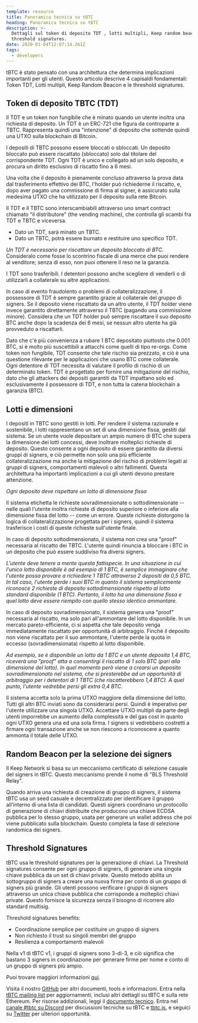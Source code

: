 ```yaml
---
template: resource
title: Panoramica tecnica su tBTC
heading: Panoramica tecnica su tBTC
description: >-
  Dettagli sul token di deposito TDT , lotti multipli, Keep random beacon, e le
  threshold signatures.
date: 2020-01-04T12:07:14.261Z
tags:
  - developers
---
```

tBTC è stato pensato con una architettura che determina implicazioni importanti per gli utenti. Questo articolo descrive 4 capisaldi fondamentali: Token TDT, Lotti multipli, Keep Random Beacon e le threshold signatures.

## Token di deposito TBTC (TDT)

Il TDT e un token non fungibile che è minato quando un utente inoltra una richiesta di deposito. Un TDT è un ERC-721 che figura da controparte a TBTC. Rappresenta quindi una  "intenzione" di deposito che sottende quindi una UTXO sulla blockchain di Bitcoin.

I depositi di TBTC possono essere bloccati o sbloccati. Un deposito bloccato può essere riscattato (sbloccato) solo dal titolare del corrispondente TDT. Ogni TDT è unico e collegato ad un solo deposito, e procura un diritto esclusivo di riscatto fino a 6 mesi.

Una volta che il deposito è pienamente concluso attraverso la prova data dal trasferimento effettivo dei BTC, l'holder può richiederne il riscatto, e, dopo aver pagato una commissione di firma al signer, è assicurato sulla medesima UTXO che ha utilizzato per il deposito sulla rete Bitcoin.

Il TDT e il TBTC sono interscambiabili attraverso uno smart contract chiamato "il distributore" (the vending machine), che controlla gli scambi fra TDT e TBTC e viceversa.

* Dato un TDT, sarà minato un TBTC.
* Dato un TBTC, potrà essere burnato e restituire uno specifico TDT.

*Un TDT è necessario per riscattare un deposito bloccato di BTC*. Consideralo come fosse lo scontrino fiscale di una merce che puoi rendere al venditore; senza di esso, non puoi ottenere il reso ne la garanzia.

I TDT sono trasferibili. I detentori possono anche scegliere di venderli o di utilizzarli a collaterale su altre applicazioni.

In caso di evento fraudolento o problemi di collateralizzazione, il possessore di TDT è sempre garantito grazie al collaterale del gruppo di signers. Se il deposito viene riscattato da un altro utente, il TDT holder viene invece garantito direttamente attraverso il TBTC (pagando una commissione minore). Considera che un TDT holder può sempre riscattare il suo deposito BTC anche dopo la scadenza dei 6 mesi, se nessun altro utente ha già provveduto a riscattarli.

Dato che c'è più convenienza a rubare 1 BTC depositato piuttosto che 0.001 BTC, si è molto più suscettibili a attacchi come quelli di tipo re-orgs. Come token non fungibile, TDT consente che tale rischio sia prezzato, e ciò è una questione rilevante per le applicazioni che usano BTC come collaterale. Ogni detentore di TDT necessita di valutare il profilo di rischio di un determinato token. TDT è progettato per fornire una mitigazione del rischio, dato che gli attackers dei depositi garantiti da TDT impattano solo ed esclusivamente il possessore di TDT, e non tutta la catena blockchain a garanzia (BTC).

## Lotti e dimensioni

I depositi in TBTC sono gestiti in lotti. Per rendere il sistema razionale e sostenibile, i lotti rappresentano un set di una dimensione fissa, gestiti dal sistema. Se un utente vuole depositare un ampio numero di BTC che supera la dimensione dei lotti concessi, deve inoltrare molteplici richieste di deposito. Questo consente a ogni deposito di essere garantito da diversi gruppi di signers, e ciò permette non solo una più efficiente collateralizzazione ma anche la mitigazione del rischio di problemi legati ai gruppi di signers, comportamenti malevoli o altri fallimenti. Questa architettura ha importanti implicazioni a cui gli utenti devono prestare attenzione.

*Ogni deposito deve rispettare un lotto di dimensione fissa*

Il sistema etichetta le richieste sovradimensionate o sottodimensionate -- nelle quali l'utente inoltra richieste di deposito superiore o inferiore alla dimensione fissa del lotto -- come un errore. Queste richieste distorgono la logica di collateralizzazione progettata per i signers, quindi il sistema trasferisce i costi di queste richieste sull'utente finale.

In caso di deposito sottodimensionato, il sistema non crea una "proof" necessaria al riscatto dei TBTC. L'utente quindi rinuncia a bloccare i BTC in un deposito che può essere suddiviso fra diversi signers.

*L'utente deve tenere a mente questa fattispecie. In una situazione in cui l'unico lotto disponibile è ad esempio di 1 BTC, è semplice immaginare che l'utente possa provare a richiedere 1 TBTC attraverso 2 depositi da 0,5 BTC. In tal caso, l'utente perde i suoi BTC in quanto il sistema semplicemente riconosce 2 richieste di deposito sottodimensionate rispetto al lotto standard disponibile (1 BTC). Pertanto, il lotto ha una dimensione fissa e quel lotto deve essere riempito con quello stesso identico ammontare.*

In caso di deposito sovradimensionato, il sistema genera una "proof" necessaria al riscatto, ma solo pari all'ammontare del lotto disponibile. In un mercato pareto-efficiente, ci si aspetta che tale deposito venga immediatamente riscattato per opportunità di arbitraggio. Finchè il deposito non viene riscattato per il suo ammontare, l'utente perde la quota in eccesso (sovradimensionata) rispetto al lotto disponibile.

*Ad esempio, se è disponibile un lotto da 1 BTC e un utente deposita 1,4 BTC, riceverà una "proof" atta a consentirgi il riscatto di 1 solo BTC (pari alla dimensione del lotto). In quel momento però viene a crearsi un deposito sovradimensionato nel sistema, che si presterebbe ad un opportunità di arbitraggio per i detentori di 1 TBTC (che riscatterebbero 1,4 BTC). A quel punto, l'utente vedrebbe persi gli extra 0,4 BTC.*

Il sistema accetta solo la prima UTXO maggiore della dimensione del lotto. Tutti gli altri BTC inviati sono da considerarsi persi. Quindi è imperativo per l'utente utilizzare una singola UTXO. Accettare UTXO multipli da parte degli utenti imporrebbe un aumento della complessità e del gas cost in quanto ogni UTXO genera una ed una sola firma. I signers si vedrebbero costretti a firmare ogni transazione anche se non riescono a riconoscere a quanto ammonta il totale delle UTXO.

## Random Beacon per la selezione dei signers

Il Keep Network si basa su un meccanismo certificato di selezione casuale del signers in tBTC. Questo meccanismo prende il nome di "BLS Threshold Relay".

Quando arriva una richiesta di creazione di gruppo di signers, il sistema tBTC usa un seed casuale e decentralizzato per identificare il gruppo all'interno di una lista di candidati. Questi signers coordinano un protocollo di generazione di chiavi distribuite che producono una chiave ECDSA pubblica per lo stesso gruppo, usata per generare un wallet address che poi viene pubblicato sulla blockchain. Questo completa la fase di selezione randomica dei signers.

## Threshold Signatures

tBTC usa le threshold signatures per la generazione di chiavi. La Threshold signatures consente per ogni gruppo di signers, di generare una singola chiave pubblica da un set di chiavi private. Questo metodo abilita un sottogruppo di signers a creare una nuova firma per conto di un gruppo di signers più grande. Gli utenti possono verificare i gruppi di signers attraverso un unica chiave pubblica che corrisponde a molteplici chiavi private. Questo fornisce la sicurezza senza il bisogno di ricorrere allo standard multisig.

Threshold signatures benefits:

* Coordinazione semplice per costituire un gruppo di signers
* Non richiesto il trust su singoli membri del gruppo 
* Resilienza a comportamenti malevoli

Nella v1 di tBTC v1, i gruppi di signers sono 3-di-3, e ciò significa che bastano 3 signers in coordinazione per generare firme per nome e conto di un gruppo di signers più ampio.

Puoi trovare maggiori informazioni [qui](https://blog.keep.network/threshold-signatures-ff2c2b98d9c7).

Visita il nostro [GitHub](https://github.com/keep-network/tbtc) per altri documenti, tools e informazioni. Entra nella [tBTC mailing list](https://tbtc.network/#mailing-list) per aggiornamenti, inclusi altri dettagli su tBTC e sulla rete Ethereum. Per risorse addizionali, leggi il [documento tecnico](http://docs.keep.network/tbtc/index.pdf). Entra nel [canale #tbtc su Discord](https://chat.tbtc.network) per discussioni tecniche su tBTC e [tbtc.js](https://tbtc.network/news/2020-02-14-announcing-tbtc-js), e seguici su [Twitter](https://twitter.com/search?q=%22%23tbtc%22&src=typed_query) per ulteriori opportunità.
